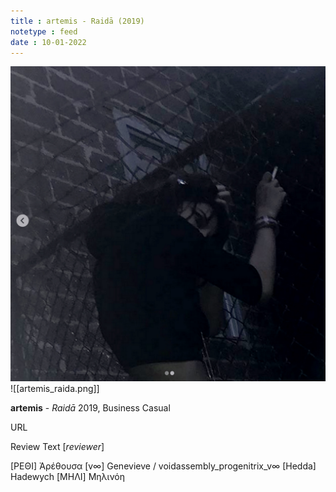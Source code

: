 ```yaml
---
title : artemis - Raidā (2019)
notetype : feed
date : 10-01-2022
---
```


![ALT TEXT](/assets/img/artemis_raida.png)
![[artemis_raida.png]]

**artemis** - *Raidā*
2019, Business Casual

URL

Review Text
\[*reviewer*\]


\[ΡΕΘΙ\] Ἀρέθουσα
\[v∞\] Genevieve / voidassembly_progenitrix_v∞
\[Hedda\] Hadewych
\[ΜΗΛΙ\] Μηλινόη	